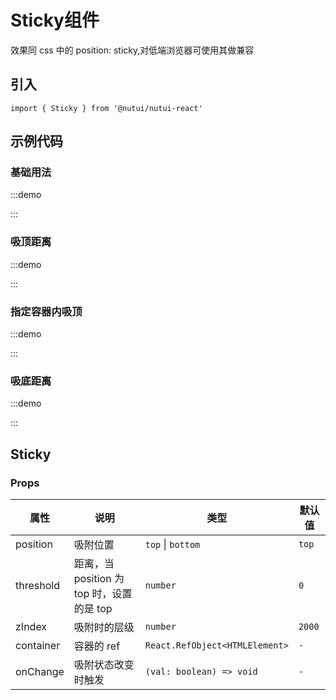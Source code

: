 # Sticky组件

效果同 css 中的 position: sticky,对低端浏览器可使用其做兼容

## 引入

```tsx
import { Sticky } from '@nutui/nutui-react'
```

## 示例代码

### 基础用法

:::demo

<CodeBlock src='h5/demo1.tsx'></CodeBlock>

:::

### 吸顶距离

:::demo

<CodeBlock src='h5/demo2.tsx'></CodeBlock>

:::

### 指定容器内吸顶

:::demo

<CodeBlock src='h5/demo3.tsx'></CodeBlock>

:::

### 吸底距离

:::demo

<CodeBlock src='h5/demo4.tsx'></CodeBlock>

:::

## Sticky

### Props

| 属性 | 说明 | 类型 | 默认值 |
| --- | --- | --- | --- |
| position | 吸附位置 | `top` \| `bottom` | `top` |
| threshold | 距离，当 position 为 top 时，设置的是 top | `number` | `0` |
| zIndex | 吸附时的层级 | `number` | `2000` |
| container | 容器的 ref | `React.RefObject<HTMLElement>` | `-` |
| onChange | 吸附状态改变时触发 | `(val: boolean) => void` | `-` |
